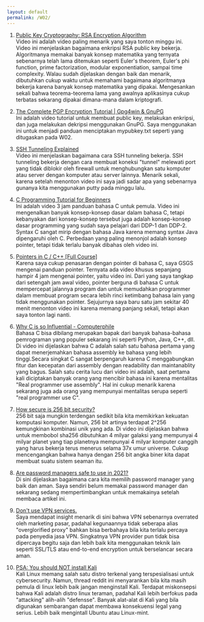 ```yaml
---
layout: default
permalink: /W02/
---
```


1. [Public Key Cryptography: RSA Encryption Algorithm](https://www.youtube.com/watch?v=wXB-V_Keiu8)<br>
Video ini adalah video paling menarik yang saya tonton minggu ini. Video ini menjelaskan bagaimana enkripsi RSA public key bekerja. Algoritmanya memakai banyak konsep matematika yang ternyata sebenarnya telah lama ditemukan seperti Euler's theorem, Euler's phi function, prime factorization, modular exponentiation, sampai time complexity. Walau sudah dijelaskan dengan baik dan menarik, dibutuhkan cukup waktu untuk memahami bagaimana algoritmanya bekerja karena banyak konsep matematika yang dipakai. Mengesankan sekali bahwa teorema-teorema lama yang awalnya aplikasinya cukup terbatas sekarang dipakai dimana-mana dalam kriptografi.

2. [The Complete PGP Encryption Tutorial | Gpg4win & GnuPG](https://www.youtube.com/watch?v=CEADq-B8KtI)<br>
Ini adalah video tutorial untuk membuat public key, melakukan enkripsi, dan juga melakukan dekripsi menggunakan GnuPG. Saya menggunakan ini untuk menjadi panduan menciptakan mypubkey.txt seperti yang ditugaskan pada W02.

3. [SSH Tunneling Explained](https://www.youtube.com/watch?v=AtuAdk4MwWw)<br>
Video ini menjelaskan bagaimana cara SSH tunneling bekerja. SSH tunneling bekerja dengan cara membuat koneksi "tunnel" melewati port yang tidak diblokir oleh firewall untuk menghubungkan satu komputer atau server dengan komputer atau server lainnya. Menarik sekali, karena setelah menonton video ini saya jadi sadar apa yang sebenarnya gunanya kita menggunakan putty pada minggu lalu.

4. [C Programming Tutorial for Beginners](https://www.youtube.com/watch?v=KJgsSFOSQv0)<br>
Ini adalah video 3 jam panduan bahasa C untuk pemula. Video ini mengenalkan banyak konsep-konsep dasar dalam bahasa C, tetapi kebanyakan dari konsep-konsep tersebut juga adalah konsep-konsep dasar programming yang sudah saya pelajari dari DDP-1 dan DDP-2. Syntax C sangat mirip dengan bahasa Java karena memang syntax Java dipengaruhi oleh C. Perbedaan yang paling menonjol adalah konsep pointer, tetapi tidak terlalu banyak dibahas oleh video ini.

5. [Pointers in C / C++ [Full Course]](https://www.youtube.com/watch?v=zuegQmMdy8M)<br>
Karena saya cukup penasaran dengan pointer di bahasa C, saya GSGS mengenai panduan pointer. Ternyata ada video khusus sepanjang hampir 4 jam mengenai pointer, yaitu video ini. Dari yang saya tangkap dari setengah jam awal video, pointer berguna di bahasa C untuk mempercepat jalannya program dan untuk memudahkan programmer dalam membuat program secara lebih rinci ketimbang bahasa lain yang tidak menggunakan pointer. Sejujurnya saya baru satu jam sekitar 40 menit menonton video ini karena memang panjang sekali, tetapi akan saya tonton lagi nanti.

6. [Why C is so Influential - Computerphile](https://www.youtube.com/watch?v=ci1PJexnfNE)<br>
Bahasa C bisa dibilang merupakan bapak dari banyak bahasa-bahasa pemrograman yang populer sekarang ini seperti Python, Java, C++, dll. Di video ini dijelaskan bahwa C adalah salah satu bahasa pertama yang dapat menerjemahkan bahasa assembly ke bahasa yang lebih tinggi.Secara singkat C sangat berpengaruh karena C menggabungkan fitur dan kecepatan dari assembly dengan readability dan maintanablity yang bagus. Salah satu cerita lucu dari video ini adalah, saat pertama kali diciptakan banyak orang yang mencibir bahasa ini karena mentalitas "Real programmer use assembly". Hal ini cukup menarik karena sekarang juga ada orang yang mempunyai mentalitas serupa seperti "real programmer use C".

7. [How secure is 256 bit security?](https://www.youtube.com/watch?v=S9JGmA5_unY)<br>
256 bit saja mungkin terdengan sedikit bila kita memikirkan kekuatan komputasi komputer. Namun, 256 bit artinya terdapat 2^256 kemungkinan kombinasi unik yang ada. Di video ini dijelaskan bahwa untuk membobol sha256 dibutuhkan 4 milyar galaksi yang mempunyai 4 milyar planet yang tiap planetnya mempunyai 4 milyar komputer canggih yang harus bekerja terus menerus selama 37x umur universe. Cukup mencengangkan bahwa hanya dengan 256 bit angka biner kita dapat membuat suatu sistem seaman itu.

8. [Are password managers safe to use in 2021?](https://cybernews.com/best-password-managers/are-password-managers-safe/)<br>
Di sini dijelaskan bagaimana cara kita memilih password manager yang baik dan aman. Saya sendiri belum memakai password manager dan sekarang sedang mempertimbangkan untuk memakainya setelah membaca artikel ini.

9. [Don't use VPN services.](https://gist.github.com/joepie91/5a9909939e6ce7d09e29)<br>
Saya mendapat insight menarik di sini bahwa VPN sebenarnya overrated oleh marketing pasar, padahal kegunaannya tidak seberapa alias "overglorified proxy" bahkan bisa berbahaya bila kita terlalu percaya pada penyedia jasa VPN. Singkatnya VPN provider pun tidak bisa dipercaya begitu saja dan lebih baik kita menggunakan teknik lain seperti SSL/TLS atau end-to-end encryption untuk berselancar secara aman.

10. [PSA: You should NOT install Kali](https://www.reddit.com/r/linuxquestions/comments/coo8sk/psa_you_should_not_install_kali/)<br>
Kali Linux memang salah satu distro terkenal yang terspesialisasi untuk cybersecurity. Namun, thread reddit ini menyarankan bila kita masih pemula di linux lebih baik jangan menginstall Kali. Terdapat miskonsepsi bahwa Kali adalah distro linux teraman, padahal Kali lebih berfokus pada "attacking" alih-alih "defensse". Banyak alat-alat di Kali yang bila digunakan sembarangan dapat membawa konsekuensi legal yang serius. Lebih baik mengintall Ubuntu atau Linux-mint.
